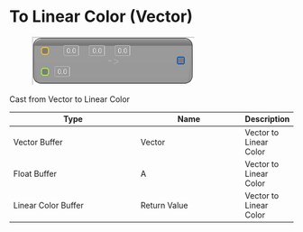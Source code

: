 # To Linear Color (Vector)

<div align="left" data-full-width="false">

<figure><img src="To_Linear_Color_(Vector).png" alt=""><figcaption></figcaption></figure>

</div>

Cast from Vector to Linear Color

<table>
<thead><tr><th width="250">Type</th><th width="200">Name</th><th>Description</th></tr></thead>
<tbody>
<tr><td>Vector Buffer</td><td>Vector</td><td>Vector to Linear Color</td></tr>
<tr><td>Float Buffer</td><td>A</td><td>Vector to Linear Color</td></tr>
<tr><td>Linear Color Buffer</td><td>Return Value</td><td>Vector to Linear Color</td></tr>
</tbody>
</table>